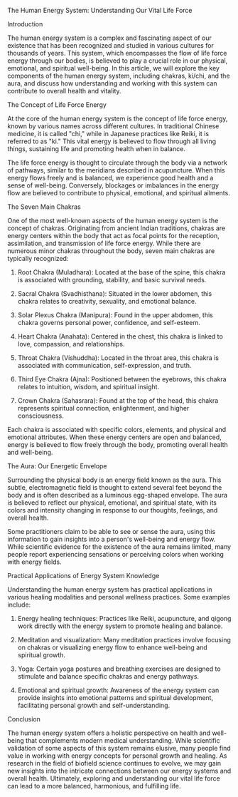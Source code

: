 The Human Energy System: Understanding Our Vital Life Force

Introduction

The human energy system is a complex and fascinating aspect of our existence that has been recognized and studied in various cultures for thousands of years. This system, which encompasses the flow of life force energy through our bodies, is believed to play a crucial role in our physical, emotional, and spiritual well-being. In this article, we will explore the key components of the human energy system, including chakras, ki/chi, and the aura, and discuss how understanding and working with this system can contribute to overall health and vitality.

The Concept of Life Force Energy

At the core of the human energy system is the concept of life force energy, known by various names across different cultures. In traditional Chinese medicine, it is called "chi," while in Japanese practices like Reiki, it is referred to as "ki." This vital energy is believed to flow through all living things, sustaining life and promoting health when in balance.

The life force energy is thought to circulate through the body via a network of pathways, similar to the meridians described in acupuncture. When this energy flows freely and is balanced, we experience good health and a sense of well-being. Conversely, blockages or imbalances in the energy flow are believed to contribute to physical, emotional, and spiritual ailments.

The Seven Main Chakras

One of the most well-known aspects of the human energy system is the concept of chakras. Originating from ancient Indian traditions, chakras are energy centers within the body that act as focal points for the reception, assimilation, and transmission of life force energy. While there are numerous minor chakras throughout the body, seven main chakras are typically recognized:

1. Root Chakra (Muladhara): Located at the base of the spine, this chakra is associated with grounding, stability, and basic survival needs.

2. Sacral Chakra (Svadhisthana): Situated in the lower abdomen, this chakra relates to creativity, sexuality, and emotional balance.

3. Solar Plexus Chakra (Manipura): Found in the upper abdomen, this chakra governs personal power, confidence, and self-esteem.

4. Heart Chakra (Anahata): Centered in the chest, this chakra is linked to love, compassion, and relationships.

5. Throat Chakra (Vishuddha): Located in the throat area, this chakra is associated with communication, self-expression, and truth.

6. Third Eye Chakra (Ajna): Positioned between the eyebrows, this chakra relates to intuition, wisdom, and spiritual insight.

7. Crown Chakra (Sahasrara): Found at the top of the head, this chakra represents spiritual connection, enlightenment, and higher consciousness.

Each chakra is associated with specific colors, elements, and physical and emotional attributes. When these energy centers are open and balanced, energy is believed to flow freely through the body, promoting overall health and well-being.

The Aura: Our Energetic Envelope

Surrounding the physical body is an energy field known as the aura. This subtle, electromagnetic field is thought to extend several feet beyond the body and is often described as a luminous egg-shaped envelope. The aura is believed to reflect our physical, emotional, and spiritual state, with its colors and intensity changing in response to our thoughts, feelings, and overall health.

Some practitioners claim to be able to see or sense the aura, using this information to gain insights into a person's well-being and energy flow. While scientific evidence for the existence of the aura remains limited, many people report experiencing sensations or perceiving colors when working with energy fields.

Practical Applications of Energy System Knowledge

Understanding the human energy system has practical applications in various healing modalities and personal wellness practices. Some examples include:

1. Energy healing techniques: Practices like Reiki, acupuncture, and qigong work directly with the energy system to promote healing and balance.

2. Meditation and visualization: Many meditation practices involve focusing on chakras or visualizing energy flow to enhance well-being and spiritual growth.

3. Yoga: Certain yoga postures and breathing exercises are designed to stimulate and balance specific chakras and energy pathways.

4. Emotional and spiritual growth: Awareness of the energy system can provide insights into emotional patterns and spiritual development, facilitating personal growth and self-understanding.

Conclusion

The human energy system offers a holistic perspective on health and well-being that complements modern medical understanding. While scientific validation of some aspects of this system remains elusive, many people find value in working with energy concepts for personal growth and healing. As research in the field of biofield science continues to evolve, we may gain new insights into the intricate connections between our energy systems and overall health. Ultimately, exploring and understanding our vital life force can lead to a more balanced, harmonious, and fulfilling life.